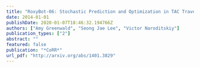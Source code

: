 ```yaml
---
title: "RoxyBot-06: Stochastic Prediction and Optimization in TAC Travel"
date: 2014-01-01
publishDate: 2020-01-07T18:46:32.194766Z
authors: ["Amy Greenwald", "Seong Jae Lee", "Victor Naroditskiy"]
publication_types: ["2"]
abstract: ""
featured: false
publication: "*CoRR*"
url_pdf: "http://arxiv.org/abs/1401.3829"
---
```


